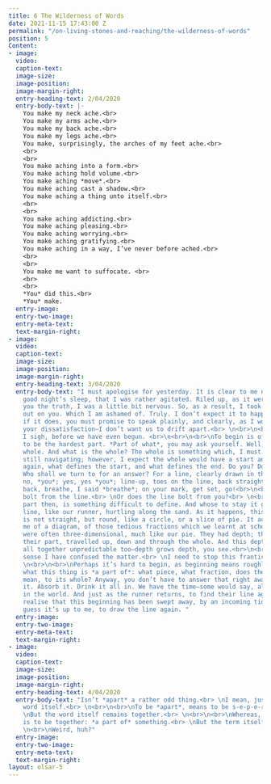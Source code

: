 ```yaml
---
title: 6 The Wilderness of Words
date: 2021-11-15 17:43:00 Z
permalink: "/on-living-stones-and-reaching/the-wilderness-of-words"
position: 5
Content:
- image: 
  video: 
  caption-text: 
  image-size: 
  image-position: 
  image-margin-right: 
  entry-heading-text: 2/04/2020
  entry-body-text: |-
    You make my neck ache.<br>
    You make my arms ache.<br>
    You make my back ache.<br>
    You make my legs ache.<br>
    You make, surprisingly, the arches of my feet ache.<br>
    <br>
    <br>
    You make aching into a form.<br>
    You make aching hold volume.<br>
    You make aching *move*.<br>
    You make aching cast a shadow.<br>
    You make aching a thing unto itself.<br>
    <br>
    <br>
    You make aching addicting.<br>
    You make aching pleasing.<br>
    You make aching worrying.<br>
    You make aching gratifying.<br>
    You make aching in a way, I’ve never before ached.<br>
    <br>
    <br>
    You make me want to suffocate. <br>
    <br>
    <br>
    *You* did this.<br>
    *You* make.
  entry-image: 
  entry-two-image: 
  entry-meta-text: 
  text-margin-right: 
- image: 
  video: 
  caption-text: 
  image-size: 
  image-position: 
  image-margin-right: 
  entry-heading-text: 3/04/2020
  entry-body-text: "I must apologise for yesterday. It is clear to me now, after a
    good night’s sleep, that I was rather agitated. Riled up, as it were. And to tell
    you the truth, I was a little bit nervous. So, as a result, I took my frustration
    out on you. Which I am ashamed of. Truly. I don’t expect it to happen again. But,
    if it does, you must promise to speak plainly, and clearly, as I won’t tolerate
    your dissatisfaction—I don’t want us to drift apart.<br> \n<br>\n<br> \nApart,
    I sigh, before we have even begun. <br>\n<br>\n<br>\nTo begin is often thought
    to be the hardest part. *Part of what*, you may ask yourself. Well, part of the
    whole. And what is the whole? The whole is something which, I must admit, I am
    still navigating; however, I expect the whole would have a start and an end. But
    again, what defines the start, and what defines the end. Do you? Do I? Do we?
    Who shall we turn to for an answer? For a line, clearly drawn in the sand. You,
    no, *you*; yes, yes *you*; line-up, toes on the line, back straight, shoulders
    back, breathe, I said *breathe*; on your mark, get set, go!<br>\n<br>\n<br>\nYou
    bolt from the line.<br> \nOr does the line bolt from you?<br> \n<br>\n<br>\nThis
    part then, is something difficult to define. And whose to stay it goes in a straight
    line, like our runner, hurtling along the sand. As it happens, this whole I imagine,
    is not straight, but round, like a circle, or a slice of pie. It actually reminds
    me of a diagram, of those tedious fractions which we learnt at school. Those fractions,
    were often three-dimensional, much like our pie. They had depth; their section,
    their part, travelled up, down and through the whole. And this depth is something
    all together unpredictable too—depth grows depth, you see.<br>\n<br>\n<br>\nI
    sense I have confused the matter.<br> \nI need to stop this frantic energy.<br>
    \n<br>\n<br>\nPerhaps it’s hard to begin, as beginning means roughly understanding
    what this thing is *a part of*: what piece, what fraction, does the beginning
    mean, to its whole? Anyway, you don’t have to answer that right away. Muse on
    it. Absorb it. Drink it all in. We have the time—some would say, all the time
    in the world. And just as the runner returns, to find their line again, we may
    realise that this beginning has been swept away, by an incoming tide.<br> \n<br>\n<br>\nI
    guess it’s up to me, to draw the line again. "
  entry-image: 
  entry-two-image: 
  entry-meta-text: 
  text-margin-right: 
- image: 
  video: 
  caption-text: 
  image-size: 
  image-position: 
  image-margin-right: 
  entry-heading-text: 4/04/2020
  entry-body-text: "Isn’t *apart* a rather odd thing.<br> \nI mean, just look at the
    word itself.<br> \n<br>\n<br>\nTo be *apart*, means to be s-e-p-e-r-a-t-e.<br>
    \nBut the word itself remains together.<br> \n<br>\n<br>\nWhereas, to be *a part*,
    is to be together: *a part of* something.<br> \nBut the term itself remains s-e-p-e-r-a-t-e.<br>\n<br>
    \n<br>\nWeird, huh?"
  entry-image: 
  entry-two-image: 
  entry-meta-text: 
  text-margin-right: 
layout: olsar-5
---
```


